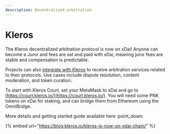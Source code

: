 ```yaml
---
description: Decentralized arbitration
---
```


# Kleros

The Kleros decentralized arbitration protocol is now on xDai! Anyone can become a Juror and fees are set and paid with xDai, meaning juror fees are stable and compensation is predictable.

Projects can also [integrate with Kleros](https://kleros.io/integrations) to receive arbitration services related to their protocols. Use cases include dispute resolution, content moderation, and token curation.

To start with Kleros Court, set your MetaMask to xDai and go to [https://court.kleros.io/](https://court.kleros.io/). You will need some PNK tokens on xDai for staking, and can bridge them from Ethereum using the OmniBridge.

More details and getting started guide available here :point\_down:&#x20;

{% embed url="https://blog.kleros.io/kleros-is-now-on-xdai-chain/" %}




